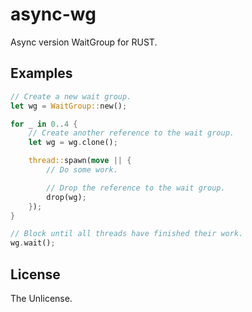 # async-wg

Async version WaitGroup for RUST.

## Examples

```rust
// Create a new wait group.
let wg = WaitGroup::new();

for _ in 0..4 {
    // Create another reference to the wait group.
    let wg = wg.clone();

    thread::spawn(move || {
        // Do some work.

        // Drop the reference to the wait group.
        drop(wg);
    });
}

// Block until all threads have finished their work.
wg.wait();
```

## License

The Unlicense.
